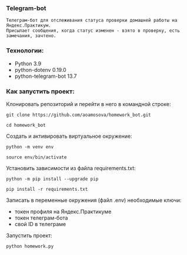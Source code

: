 ### Telegram-bot

```
Телеграм-бот для отслеживания статуса проверки домашней работы на Яндекс.Практикум.
Присылает сообщения, когда статус изменен - взято в проверку, есть замечания, зачтено.
```

### Технологии:
- Python 3.9
- python-dotenv 0.19.0
- python-telegram-bot 13.7

### Как запустить проект:

Клонировать репозиторий и перейти в него в командной строке:

```
git clone https://github.com/aoamosova/homework_bot.git
```

```
cd homework_bot
```

Cоздать и активировать виртуальное окружение:

```
python -m venv env
```

```
source env/bin/activate
```

Установить зависимости из файла requirements.txt:

```
python -m pip install --upgrade pip
```

```
pip install -r requirements.txt
```

Записать в переменные окружения (файл .env) необходимые ключи:
- токен профиля на Яндекс.Практикуме
- токен телеграм-бота
- свой ID в телеграме


Запустить проект:

```
python homework.py
```
